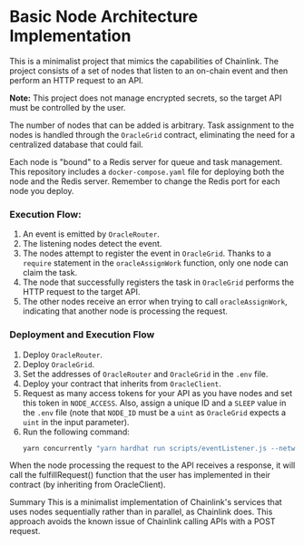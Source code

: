 # Basic Node Architecture Implementation

This is a minimalist project that mimics the capabilities of Chainlink. The project consists of a set of nodes that listen to an on-chain event and then perform an HTTP request to an API.

**Note:** This project does not manage encrypted secrets, so the target API must be controlled by the user.

The number of nodes that can be added is arbitrary. Task assignment to the nodes is handled through the `OracleGrid` contract, eliminating the need for a centralized database that could fail.

Each node is "bound" to a Redis server for queue and task management. This repository includes a `docker-compose.yaml` file for deploying both the node and the Redis server. Remember to change the Redis port for each node you deploy.

### Execution Flow:

1. An event is emitted by `OracleRouter`.
2. The listening nodes detect the event.
3. The nodes attempt to register the event in `OracleGrid`. Thanks to a `require` statement in the `oracleAssignWork` function, only one node can claim the task.
4. The node that successfully registers the task in `OracleGrid` performs the HTTP request to the target API.
5. The other nodes receive an error when trying to call `oracleAssignWork`, indicating that another node is processing the request.

### Deployment and Execution Flow

1. Deploy `OracleRouter`.
2. Deploy `OracleGrid`.
3. Set the addresses of `OracleRouter` and `OracleGrid` in the `.env` file.
4. Deploy your contract that inherits from `OracleClient`.
5. Request as many access tokens for your API as you have nodes and set this token in `NODE_ACCESS`. Also, assign a unique ID and a `SLEEP` value in the `.env` file (note that `NODE_ID` must be a `uint` as `OracleGrid` expects a `uint` in the input parameter).
6. Run the following command:
   ```bash
   yarn concurrently "yarn hardhat run scripts/eventListener.js --network sepolia" "yarn hardhat run scripts/worker.js --network sepolia"


When the node processing the request to the API receives a response, it will call the fulfillRequest() function that the user has implemented in their contract (by inheriting from OracleClient).

Summary
This is a minimalist implementation of Chainlink's services that uses nodes sequentially rather than in parallel, as Chainlink does. This approach avoids the known issue of Chainlink calling APIs with a POST request.